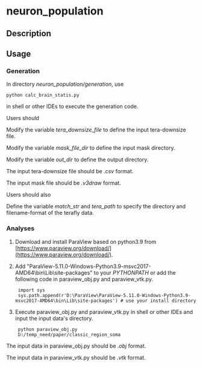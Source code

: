# neuron_population
## Description
## Usage
### Generation
In directory *neuron_population/generation*, use

	python calc_brain_statis.py
in shell or other IDEs to execute the generation code.

Users should

Modify the variable *tera\_downsize\_file* to define the input tera-downsize file.

Modify the variable *mask\_file\_dir* to define the input mask directory.

Modify the variable *out\_dir* to define the output directory.

The input tera-downsize file should be *.csv* format.

The input mask file should be *.v3draw* format.

Users should also

Define the variable *match\_str* and *tera\_path* to specify the directory and filename-format of the terafly data.
### Analyses

1. Download and install ParaView based on python3.9 from [https://www.paraview.org/download/](https://www.paraview.org/download/).
2. Add "ParaView-5.11.0-Windows-Python3.9-msvc2017-AMD64\bin\Lib\site-packages" to your *PYTHONPATH* or add the following code in paraview\_obj.py and paraview\_vtk.py.

		import sys
		sys.path.append(r'D:\ParaView\ParaView-5.11.0-Windows-Python3.9-msvc2017-AMD64\bin\Lib\site-packages') # use your install directory
3. Execute paraview\_obj.py and paraview\_vtk.py in shell or other IDEs and input the input data's directory.

		python paraview_obj.py
		D:/temp_need/paper/classic_region_soma

The input data in paraview\_obj.py should be *.obj* format.

The input data in paraview\_vtk.py should be *.vtk* format.